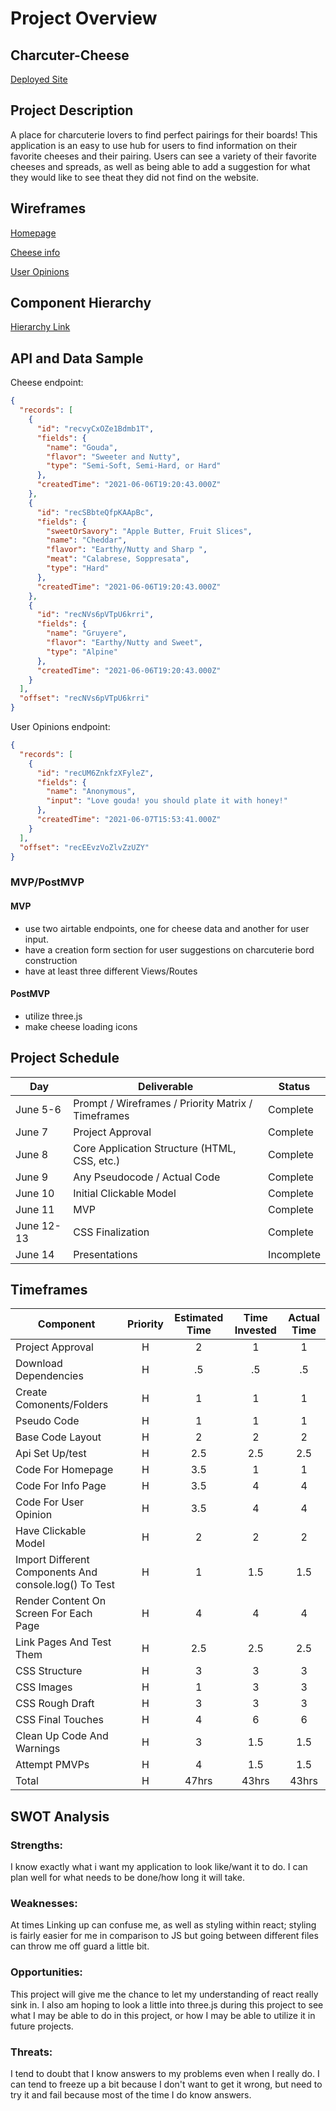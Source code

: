 # Project Overview

## Charcuter-Cheese

[Deployed Site](https://60c76f4c9d8db3915f323f4b--youthful-sinoussi-d88238.netlify.app/)

## Project Description

A place for charcuterie lovers to find perfect pairings for their boards! This application is an easy to use hub for users to find information on their favorite cheeses and their pairing. Users can see a variety of their favorite cheeses and spreads, as well as being able to add a suggestion for what they would like to see theat they did not find on the website.

## Wireframes

[Homepage](https://wireframe.cc/3MkkDx)

[Cheese info](https://wireframe.cc/3aq4xn)

[User Opinions](https://wireframe.cc/O7GnRl)

## Component Hierarchy

[Hierarchy Link](https://whimsical.com/4QYvqQwrg3rCWefq4NB7FW)

## API and Data Sample

Cheese endpoint:

```json
{
  "records": [
    {
      "id": "recvyCxOZe1Bdmb1T",
      "fields": {
        "name": "Gouda",
        "flavor": "Sweeter and Nutty",
        "type": "Semi-Soft, Semi-Hard, or Hard"
      },
      "createdTime": "2021-06-06T19:20:43.000Z"
    },
    {
      "id": "recSBbteQfpKAApBc",
      "fields": {
        "sweetOrSavory": "Apple Butter, Fruit Slices",
        "name": "Cheddar",
        "flavor": "Earthy/Nutty and Sharp ",
        "meat": "Calabrese, Soppresata",
        "type": "Hard"
      },
      "createdTime": "2021-06-06T19:20:43.000Z"
    },
    {
      "id": "recNVs6pVTpU6krri",
      "fields": {
        "name": "Gruyere",
        "flavor": "Earthy/Nutty and Sweet",
        "type": "Alpine"
      },
      "createdTime": "2021-06-06T19:20:43.000Z"
    }
  ],
  "offset": "recNVs6pVTpU6krri"
}
```

User Opinions endpoint:

```json
{
  "records": [
    {
      "id": "recUM6ZnkfzXFyleZ",
      "fields": {
        "name": "Anonymous",
        "input": "Love gouda! you should plate it with honey!"
      },
      "createdTime": "2021-06-07T15:53:41.000Z"
    }
  ],
  "offset": "recEEvzVoZlvZzUZY"
}
```

### MVP/PostMVP

#### MVP

- use two airtable endpoints, one for cheese data and another for user input.
- have a creation form section for user suggestions on charcuterie bord construction
- have at least three different Views/Routes

#### PostMVP

- utilize three.js
- make cheese loading icons

## Project Schedule

| Day        | Deliverable                                        | Status     |
| ---------- | -------------------------------------------------- | ---------- |
| June 5-6   | Prompt / Wireframes / Priority Matrix / Timeframes | Complete   |
| June 7     | Project Approval                                   | Complete   |
| June 8     | Core Application Structure (HTML, CSS, etc.)       | Complete   |
| June 9     | Any Pseudocode / Actual Code                       | Complete   |
| June 10    | Initial Clickable Model                            | Complete   |
| June 11    | MVP                                                | Complete   |
| June 12-13 | CSS Finalization                                   | Complete   |
| June 14    | Presentations                                      | Incomplete |

## Timeframes

| Component                                             | Priority | Estimated Time | Time Invested | Actual Time |
| ----------------------------------------------------- | :------: | :------------: | :-----------: | :---------: |
| Project Approval                                      |    H     |       2        |       1       |      1      |
| Download Dependencies                                 |    H     |       .5       |      .5       |     .5      |
| Create Comonents/Folders                              |    H     |       1        |       1       |      1      |
| Pseudo Code                                           |    H     |       1        |       1       |      1      |
| Base Code Layout                                      |    H     |       2        |       2       |      2      |
| Api Set Up/test                                       |    H     |      2.5       |      2.5      |     2.5     |
| Code For Homepage                                     |    H     |      3.5       |       1       |      1      |
| Code For Info Page                                    |    H     |      3.5       |       4       |      4      |
| Code For User Opinion                                 |    H     |      3.5       |       4       |      4      |
| Have Clickable Model                                  |    H     |       2        |       2       |      2      |
| Import Different Components And console.log() To Test |    H     |       1        |      1.5      |     1.5     |
| Render Content On Screen For Each Page                |    H     |       4        |       4       |      4      |
| Link Pages And Test Them                              |    H     |      2.5       |      2.5      |     2.5     |
| CSS Structure                                         |    H     |       3        |       3       |      3      |
| CSS Images                                            |    H     |       1        |       3       |      3      |
| CSS Rough Draft                                       |    H     |       3        |       3       |      3      |
| CSS Final Touches                                     |    H     |       4        |       6       |      6      |
| Clean Up Code And Warnings                            |    H     |       3        |      1.5      |     1.5     |
| Attempt PMVPs                                         |    H     |       4        |      1.5      |     1.5     |
| Total                                                 |    H     |     47hrs      |     43hrs     |    43hrs    |

## SWOT Analysis

### Strengths:

I know exactly what i want my application to look like/want it to do. I can plan well for what needs to be done/how long it will take.

### Weaknesses:

At times Linking up can confuse me, as well as styling within react; styling is fairly easier for me in comparison to JS but going between different files can throw me off guard a little bit.

### Opportunities:

This project will give me the chance to let my understanding of react really sink in. I also am hoping to look a little into three.js during this project to see what I may be able to do in this project, or how I may be able to utilize it in future projects.

### Threats:

I tend to doubt that I know answers to my problems even when I really do. I can tend to freeze up a bit because I don't want to get it wrong, but need to try it and fail because most of the time I do know answers.
